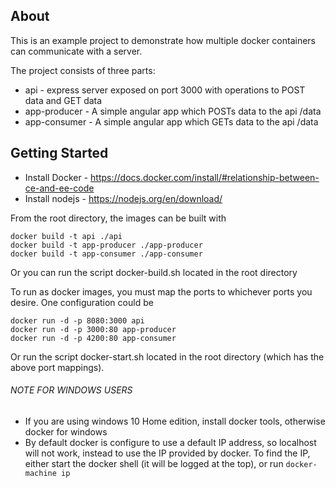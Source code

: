 
## About
This is an example project to demonstrate how multiple docker containers can communicate 
with a server.

The project consists of three parts:
* api          - express server exposed on port 3000 with operations to POST data and GET data
* app-producer - A simple angular app which POSTs data to the api /data
* app-consumer   - A simple angular app which GETs data to the api /data

## Getting Started
 - Install Docker - https://docs.docker.com/install/#relationship-between-ce-and-ee-code
- Install nodejs - https://nodejs.org/en/download/
 
From the root directory, the images can be built with
```
docker build -t api ./api
docker build -t app-producer ./app-producer
docker build -t app-consumer ./app-consumer
```
Or you can run the script docker-build.sh located in the root directory

To run as docker images, you must map the ports to whichever ports you desire. One configuration could be
```
docker run -d -p 8080:3000 api
docker run -d -p 3000:80 app-producer
docker run -d -p 4200:80 app-consumer
```
Or run the script docker-start.sh located in the root directory (which has the above port mappings).

###### NOTE FOR WINDOWS USERS
- If you are using windows 10 Home edition, install docker tools, otherwise docker for windows
- By default docker is configure to use a default IP address, so localhost will not work, instead to use the IP provided by docker. To find the IP, either start the docker shell (it will be logged at the top), or run `docker-machine ip`